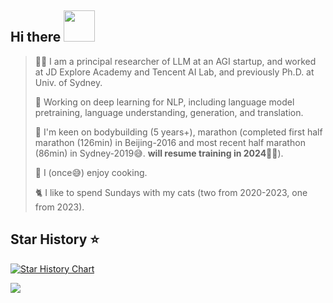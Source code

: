 <!-- <img align="right" src="https://github-readme-stats.vercel.app/api?username=alphadl&?count_private=true&show_icons=true&theme=vue" /> -->

<!-- <img align="right" src="https://github-readme-stats.vercel.app/api/wakatime?username=alphadl&?count_private=true&show_icons=true&theme=vue" /> -->


<h2> Hi there <img src="https://media.giphy.com/media/mGcNjsfWAjY5AEZNw6/giphy.gif" width="50"> </h2> 

> <p align='left'>🙋‍♂️ I am a principal researcher of LLM at an AGI startup, and worked at JD Explore Academy and Tencent AI Lab, and previously Ph.D. at Univ. of Sydney. </p>
> 
> <p align='left'>🔭 Working on deep learning for NLP, including language model pretraining, language understanding, generation, and translation.</p>
> 
> <p align='left'>💪 I'm keen on bodybuilding (5 years+), marathon (completed first half marathon (126min) in Beijing-2016 and most recent half marathon (86min) in Sydney-2019😅. <b>will resume training in 2024</b>💪🏻). </p>
> 
> <p align='left'>🥗 I (once😅) enjoy cooking. </p>
> 
> <p align='left'>🐈 I like to spend Sundays with my cats (two from 2020-2023, one from 2023). </p>

## Star History ⭐️

[![Star History Chart](https://api.star-history.com/svg?repos=WHU-ZQH/ChatGPT-vs.-BERT,Coldmist-Lu/ErrorAnalysis_Prompt,Romainpkq/ChatGPT4MT,alphadl/lookahead.pytorch,alphadl/darts.pytorch1.1&type=Date)](https://star-history.com/#WHU-ZQH/ChatGPT-vs.-BERT&Coldmist-Lu/ErrorAnalysis_Prompt&Romainpkq/ChatGPT4MT&alphadl/lookahead.pytorch&alphadl/darts.pytorch1.1&Date)


![](https://komarev.com/ghpvc/?username=alphadl)
